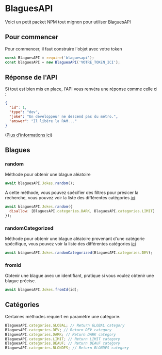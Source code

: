 # BlaguesAPI

Voici un petit packet NPM tout mignon pour utiliser
[BlaguesAPI](https://www.blagues-api.fr)

## Pour commencer

Pour commencer, il faut construire l'objet avec votre token

```js
const BlaguesAPI = require('blaguesapi');
const blaguesAPI = new BlaguesAPI('VOTRE_TOKEN_ICI');
```

## Réponse de l'API

Si tout est bien mis en place, l'API vous renvéra une réponse comme celle ci :

```json
{
  "id": 1,
  "type": "dev",
  "joke": "Un développeur ne descend pas du métro.",
  "answer": "Il libère la RAM..."
}
```

([Plus d'informations ici](https://www.blagues-api.fr/))

## Blagues

### random

Méthode pour obtenir une blague aléatoire

```js
await blaguesAPI.Jokes.random();
```

A cette méthode, vous pouvez spécifier des filtres pour présicer la recherche,
vous pouvez voir la liste des différentes catégories [ici](#catégories)

```js
await blaguesAPI.Jokes.random({
  disallow: [BlaguesAPI.categories.DARK, BlaguesAPI.categories.LIMIT]
});
```

### randomCategorized

Méthode pour obtenir une blague aléatoire provenant d'une catégorie spécifique,
vous pouvez voir la liste des différentes catégories [ici](#catégories)

```js
await blaguesAPI.Jokes.randomCategorized(BlaguesAPI.categories.DEV);
```

### fromId

Obtenir une blague avec un identifiant, pratique si vous voulez obtenir une
blague précise.

```js
await blaguesAPI.Jokes.fromId(id);
```

## Catégories

Certaines méthodes requiert en paramètre une catégorie.

```js
BlaguesAPI.categories.GLOBAL; // Return GLOBAL category
BlaguesAPI.categories.DEV; // Return DEV category
BlaguesAPI.categories.DARK; // Return DARK category
BlaguesAPI.categories.LIMIT; // Return LIMIT category
BlaguesAPI.categories.BEAUF; // Return BEAUF category
BlaguesAPI.categories.BLONDES; // Return BLONDES category
```
